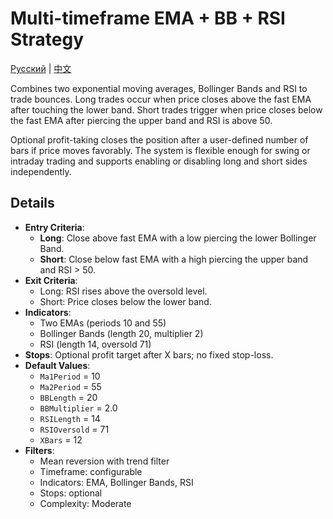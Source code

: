 # Multi-timeframe EMA + BB + RSI Strategy
[Русский](README_ru.md) | [中文](README_cn.md)

Combines two exponential moving averages, Bollinger Bands and RSI to trade bounces. Long trades occur when price closes above the fast EMA after touching the lower band. Short trades trigger when price closes below the fast EMA after piercing the upper band and RSI is above 50.

Optional profit-taking closes the position after a user-defined number of bars if price moves favorably. The system is flexible enough for swing or intraday trading and supports enabling or disabling long and short sides independently.

## Details

- **Entry Criteria**:
  - **Long**: Close above fast EMA with a low piercing the lower Bollinger Band.
  - **Short**: Close below fast EMA with a high piercing the upper band and RSI > 50.
- **Exit Criteria**:
  - Long: RSI rises above the oversold level.
  - Short: Price closes below the lower band.
- **Indicators**:
  - Two EMAs (periods 10 and 55)
  - Bollinger Bands (length 20, multiplier 2)
  - RSI (length 14, oversold 71)
- **Stops**: Optional profit target after X bars; no fixed stop-loss.
- **Default Values**:
  - `Ma1Period` = 10
  - `Ma2Period` = 55
  - `BBLength` = 20
  - `BBMultiplier` = 2.0
  - `RSILength` = 14
  - `RSIOversold` = 71
  - `XBars` = 12
- **Filters**:
  - Mean reversion with trend filter
  - Timeframe: configurable
  - Indicators: EMA, Bollinger Bands, RSI
  - Stops: optional
  - Complexity: Moderate
